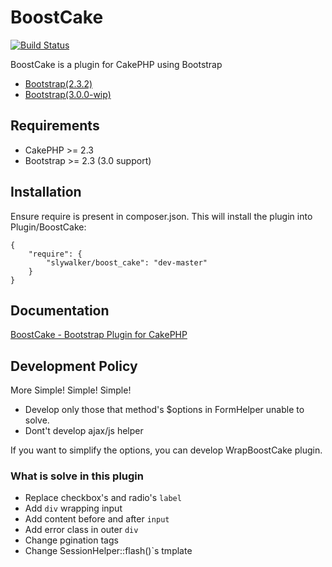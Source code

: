 # BoostCake

[![Build Status](https://travis-ci.org/slywalker/cakephp-plugin-boost_cake.png)](https://travis-ci.org/slywalker/cakephp-plugin-boost_cake)

BoostCake is a plugin for CakePHP using Bootstrap

* [Bootstrap(2.3.2)](https://github.com/twitter/bootstrap)
* [Bootstrap(3.0.0-wip)](https://github.com/twitter/bootstrap/tree/3.0.0-wip)

## Requirements

* CakePHP >= 2.3
* Bootstrap >= 2.3 (3.0 support)

## Installation

Ensure require is present in composer.json. This will install the plugin into Plugin/BoostCake:

	{
		"require": {
			"slywalker/boost_cake": "dev-master"
		}
	}
	
## Documentation

[BoostCake - Bootstrap Plugin for CakePHP](http://slywalker.github.io/cakephp-plugin-boost_cake/)

## Development Policy

More Simple! Simple! Simple!

* Develop only those that method's $options in FormHelper unable to solve.
* Dont't develop ajax/js helper

If you want to simplify the options, you can develop WrapBoostCake plugin.

### What is solve in this plugin

* Replace checkbox's and radio's `label`
* Add `div` wrapping input
* Add content before and after `input`
* Add error class in outer `div`
* Change pgination tags
* Change SessionHelper::flash()`s tmplate
